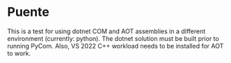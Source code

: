 # Puente

This is a test for using dotnet COM and AOT assemblies in a different environment (currently: python).
The dotnet solution must be built prior to running PyCom. Also, VS 2022 C++ workload needs to be installed for AOT to work.

